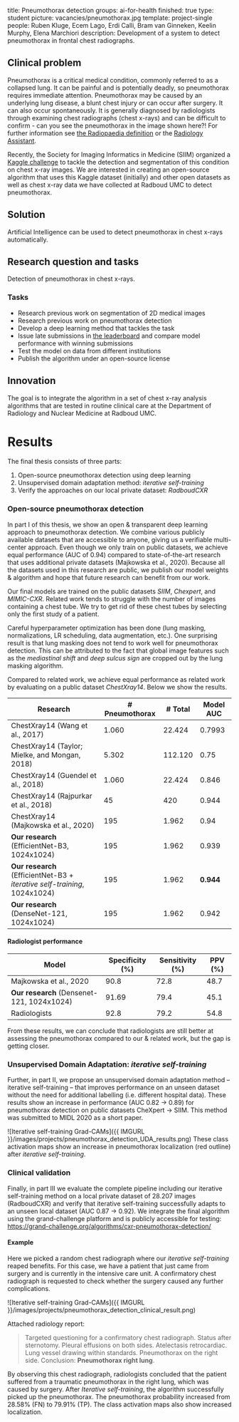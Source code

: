 title: Pneumothorax detection
groups: ai-for-health
finished: true
type: student
picture: vacancies/pneumothorax.jpg
template: project-single
people:  Ruben Kluge, Ecem Lago, Erdi Calli, Bram van Ginneken, Keelin Murphy, Elena Marchiori
description: Development of a system to detect pneumothorax in frontal chest radiographs.

## Clinical problem
Pneumothorax is a critical medical condition, commonly referred to as a collapsed lung. It can be painful and is potentially deadly, so pneumothorax requires immediate attention. Pneumothorax may be caused by an underlying lung disease, a blunt chest injury or can occur after surgery. It can also occur spontaneously. It is generally diagnosed by radiologists through examining chest radiographs (chest x-rays) and can be difficult to confirm - can you see the pneumothorax in the image shown here?! For further information see [the Radiopaedia definition](https://radiopaedia.org/articles/pneumothorax) or the [Radiology Assistant](http://www.radiologyassistant.nl/en/p497b2a265d96d#in5150424f9f96b). 

Recently, the Society for Imaging Informatics in Medicine (SIIM) organized a [Kaggle challenge](https://www.kaggle.com/c/siim-acr-pneumothorax-segmentation/overview) to tackle the detection and segmentation of this condition on chest x-ray images. We are interested in creating an open-source algorithm that uses this Kaggle dataset (initially) and other open datasets as well as chest x-ray data we have collected at Radboud UMC to detect pneumothorax. 

## Solution 
Artificial Intelligence can be used to detect pneumothorax in chest x-rays automatically.

## Research question and tasks
Detection of pneumothorax in chest x-rays. 

### Tasks
* Research previous work on segmentation of 2D medical images
* Research previous work on pneumothorax detection
* Develop a deep learning method that tackles the task
* Issue late submissions in [the leaderboard](https://www.kaggle.com/c/siim-acr-pneumothorax-segmentation/) and compare model performance with winning submissions
* Test the model on data from different institutions
* Publish the algorithm under an open-source license

## Innovation
The goal is to integrate the algorithm in a set of chest x-ray analysis algorithms that are tested in routine clinical care at the Department of Radiology and Nuclear Medicine at Radboud UMC.

# Results

The final thesis consists of three parts:
1. Open-source pneumothorax detection using deep learning
2. Unsupervised domain adaptation method: *iterative self-training*
3. Verify the approaches on our local private dataset: *RadboudCXR*


### Open-source pneumothorax detection

In part I of this thesis, we show an open & transparent deep learning approach to pneumothorax detection. We combine various publicly available datasets that are accessible to anyone, giving us a verifiable multi-center approach. Even though we only train on public datasets, we achieve equal performance (AUC of 0.94) compared to state-of-the-art research that uses additional private datasets (Majkowska et al., 2020). Because all the datasets used in this research are public, we publish our model weights & algorithm and hope that future research can benefit from our work.

Our final models are trained on the public datasets *SIIM*, *Chexpert*, and *MIMIC-CXR*. Related work tends to struggle with the number of images containing a chest tube. We try to get rid of these chest tubes by selecting only the first study of a patient. 

Careful hyperparameter optimization has been done (lung masking, normalizations, LR scheduling, data augmentation, etc.). One surprising result is that lung masking does not tend to work well for pneumothorax detection. This can be attributed to the fact that global image features such as the *mediastinal shift* and *deep sulcus sign* are cropped out by the lung masking algorithm. 

Compared to related work, we achieve equal performance as related work by evaluating on a public dataset *ChestXray14*. Below we show the results.

| Research                                        | # Pneumothorax | # Total | Model AUC |
|-------------------------------------------------|----------------|---------|-----------|
| ChestXray14 (Wang et al., 2017)                 | 1.060          | 22.424  | 0.7993    |
| ChestXray14 (Taylor; Mielke, and Mongan, 2018)  | 5.302          | 112.120 | 0.75      |
| ChestXray14 (Guendel et al., 2018)              | 1.060          | 22.424  | 0.846     |
| ChestXray14 (Rajpurkar et al., 2018)            | 45             | 420     | 0.944     |
| ChestXray14 (Majkowska et al., 2020)            | 195            | 1.962   | 0.94      |
| __Our research__ (EfficientNet-B3, 1024x1024)       | 195            | 1.962   | 0.939     |
| __Our research__ (EfficientNet-B3 + _iterative self-training_, 1024x1024) | 195            | 1.962   | __0.944__     |
| __Our research__ (DenseNet-121, 1024x1024)          | 195            | 1.962   | 0.942     |

#### Radiologist performance

| Model                                      | Specificity (%) | Sensitivity (%) | PPV (%) |
|--------------------------------------------|-----------------|-----------------|---------|
| Majkowska et al., 2020                     | 90.8            | 72.8            | 48.7    |
| __Our research__ (Densenet-121, 1024x1024) | 91.69           | 79.4            | 45.1    |
| Radiologists                               | 92.8            | 79.2            | 54.8    |

From these results, we can conclude that radiologists are still better at assessing the pneumothorax compared to our & related work, but the gap is getting closer.

### Unsupervised Domain Adaptation: *iterative self-training*

Further, in part II, we propose an unsupervised domain adaptation method – iterative self-training – that improves performance on an unseen dataset without the need for additional labelling (i.e. different hospital data). These results show an increase in performance (AUC 0.82 -> 0.89) for pneumothorax detection on public datasets CheXpert -> SIIM. This method was submitted to MIDL 2020 as a short paper.

![Iterative self-training Grad-CAMs]({{ IMGURL }}/images/projects/pneumothorax_detection_UDA_results.png)
These class activation maps show an increase in pneumothorax localization (red outline) after _iterative self-training_.

### Clinical validation

Finally, in part III we evaluate the complete pipeline including our iterative self-training method on a local private dataset of 28.207 images (RadboudCXR) and verify that iterative self-training successfully adapts to an unseen local dataset (AUC 0.87 -> 0.92). We integrate the final algorithm using the grand-challenge platform and is publicly
accessible for testing:
https://grand-challenge.org/algorithms/cxr-pneumothorax-detection/

#### Example 

Here we picked a random chest radiograph where our _iterative self-training_ reaped benefits.
For this case, we have a patient that just came from surgery and is currently in the intensive care unit. A confirmatory chest radiograph is requested to check whether the surgery caused any further complications.

![Iterative self-training Grad-CAMs]({{ IMGURL }}/images/projects/pneumothorax_detection_clinical_result.png)

Attached radiology report:
>Targeted questioning for a confirmatory chest radiograph. Status after sternotomy. Pleural effusions on both sides. Atelectasis retrocardiac. Lung vessel drawing within standards. Pneumothorax on the right side. Conclusion: __Pneumothorax right lung__.

By observing this chest radiograph, radiologists concluded that the patient suffered from a traumatic pneumothorax in the right lung, which was caused by surgery. After _Iterative self-training_, the algorithm successfully picked up the pneumothorax. The pneumothorax probability increased from 28.58% (FN) to 79.91% (TP). The class activation maps also show increased localization.

